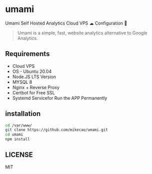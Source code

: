 # umami

Umami Self Hosted Analytics Cloud VPS ☁ Configuration 🔧

> Umami is a simple, fast, website analytics alternative to Google Analytics.

## Requirements

- Cloud VPS
- OS - Ubuntu 20.04
- Node.JS LTS Version
- MYSQL 8
- Nginx + Reverse Proxy
- Certbot for Free SSL
- Systemd Servicefor Run the APP Permanently

## installation

```sh
cd /var/www/
git clone https://github.com/mikecao/umami.git
cd umami
npm install
```

## LICENSE

MIT
